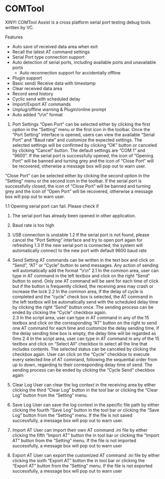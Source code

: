 # COMTool
XINYI COMTool Assist is a cross platform serial port testing debug tools written by VC.

Features
-	Auto save of received data area when exit
-	Recall the latest AT command settings
-	Serial Port type connection support
  - Auto detection of serial ports, including available ports and unavailable ports
	- Auto reconnection support for accidentally offline
-	Plugin support
  -	Basic send/ Receive data with timestamp
  -	Clear received data area
  -	Record send history
  -	Cyclic send with scheduled delay
  -	Import/Export AT commands
  -	Unplug/offline warning & Plugin/online prompt
  -	Auto added “\r\n” format


1.	Port Settings
“Open Port” can be selected either by clicking the first option in the “Setting” menu or the first icon in the toolbar. Once the “Port Setting” interface is opened, users can view the available “Serial Port” and “Baud rate” and customize the expected settings. The selected settings will be confirmed by clicking “OK” button or canceled by clicking “Cancel” button. The default settings are “COM 1” and “9600”. If the serial port is successfully opened, the icon of “Opening Port” will be banned and turning grey and the icon of “Close Port” will be recovered, otherwise a message box will pop out to warn user.

“Close Port” can be selected either by clicking the second option in the “Setting” menu or the second icon in the toolbar. If the serial port is successfully closed, the icon of “Close Port” will be banned and turning grey and the icon of “Open Port” will be recovered, otherwise a message box will pop out to warn user.


1.1	Opening serial port can fail. Please check if 
1. The serial port has already been opened in other application. 
2. Baud rate is too high 
3. USB connection is unstable
1.2	If the serial port is not found, please cancel the “Port Setting” interface and try to open port again for refreshing
1.3	If the new serial port is connected, the system will automatically connect to the new port with default 9600 baud rate

2.	Send Setting
AT commands can be written in the text box and click on “Send”, “AT” or “Cycle” button to send messages. Any action of sending will automatically add the format “\r\n”
2.1 In the common area, user can type in AT command in the left textbox and click on the right “Send” button to send. Only one AT command will be sent for each time of click but if the button is frequently clicked, the receiving area may crash or increase the lock
2.2 In the common area, if the delay of cycle is completed and the “cycle” check box is selected, the AT command in the left textbox will be automatically send with the scheduled delay time by clicking the right “Send” button once. The sending process can be ended by clicking the “Cycle” checkbox again. 	
2.3 In the script area, user can type in AT command in any of the 15 textbox and click on the corresponding “AT” button on the right to send one AT command for each time and customize the delay sending time, if the delay sending time box is empty, the delay time will be regarded as 0ms
2.4 In the script area, user can type in AT command in any of the 15 textbox and click on “Select All” checkbox to select all the line that includes contents. The selected status can be canceled by clicking the checkbox again. User can click on the “Cycle” checkbox to execute every selected line of AT command, following the sequential order from up to down, regarding to their corresponding delay time of send. The sending process can be ended by clicking the “Cycle Send” checkbox again

3.	Clear Log
User can clear the log context in the receiving area by either clicking the third “Clear Log” button in the tool bar or clicking the “Clear Log” button from the “Setting” menu.

4.	Save Log
User can save the log context in the specific file path by either clicking the fourth “Save Log” button in the tool bar or clicking the “Save Log” button from the “Setting” menu. If the file is not saved successfully, a message box will pop out to warn user.

5.	Import AT
User can import their own AT command .ini file by either clicking the fifth “Import AT” button the in tool bar or clicking the “Import AT” button from the “Setting” menu. If the file is not imported successfully, a message box will pop out to warn user

6.	Export AT
User can export the customized AT command .ini file by either clicking the sixth “Export AT” button the in tool bar or clicking the “Export AT” button from the “Setting” menu. If the file is not exported successfully, a message box will pop out to warn user

